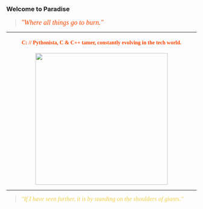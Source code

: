 ### Welcome to Paradise

> <font face="serif" color="#FF4500" size="4">*"Where all things go to burn."*</font>

---

<h4 align="center">
  <samp style="font-family: Cursive; color: #FF4500;"> 
    C: // Pythonista, C & C++ tamer, constantly evolving in the tech world.  
  </samp>
</h4>

<p align="center">
  <img width="350" src="https://i.giphy.com/media/v1.Y2lkPTc5MGI3NjExcmVtenYzaWcxNmN6MndoNDFqaDZpMzk5aW0ybWwzMHZjd3QzOHVhayZlcD12MV9pbnRlcm5hbF9naWZfYnlfaWQmY3Q9Zw/3o6ZtcUf1D8jgdwt44/giphy.gif">
</p>

---

> <font face="serif" color="#F2CF4A" size="3">*"If I have seen further, it is by standing on the shoulders of giants."*</font>


